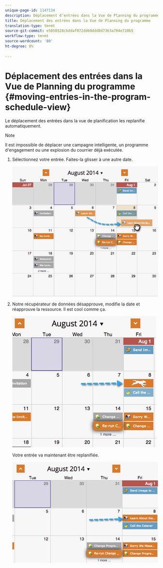 ```yaml
---
unique-page-id: 1147134
description: Déplacement d’entrées dans la Vue de Planning du programme - Documents marketing - Documentation du produit
title: Déplacement des entrées dans la Vue de Planning du programme
translation-type: tm+mt
source-git-commit: e5050328cbddaf072dd60ddd8d7363a704e720b5
workflow-type: tm+mt
source-wordcount: '80'
ht-degree: 0%

---
```



# Déplacement des entrées dans la Vue de Planning du programme {#moving-entries-in-the-program-schedule-view}

Le déplacement des entrées dans la vue de planification les replanifie automatiquement.

>[!NOTE]
>
>Il est impossible de déplacer une campagne intelligente, un programme d&#39;engagement ou une explosion du courrier déjà exécutée.

1. Sélectionnez votre entrée. Faites-la glisser à une autre date.

   ![](assets/image2014-9-18-17-3a47-3a23.png)

1. Notre récupérateur de données désapprouve, modifie la date et réapprouve la ressource. Il est cool comme ça.

   ![](assets/image2014-9-18-17-3a47-3a35.png)

   Votre entrée va maintenant être replanifiée.

   ![](assets/image2014-9-18-17-3a49-3a19.png)
